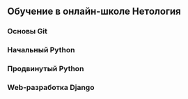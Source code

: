 ## Обучение в онлайн-школе Нетология

### Основы Git


### Начальный Python


### Продвинутый Python


### Web-разработка Django